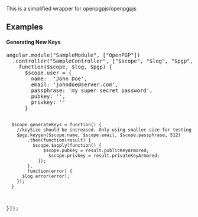 This is a simplified wrapper for openpgpjs/openpgpjs

<h2>Examples</h2>

<h4>Generating New Keys</h4>
<pre>
angular.module("SampleModule", ["OpenPGP"])
  .controller("SampleController", ["$scope", "$log", "$pgp", 
    function($scope, $log, $pgp) {
      $scope.user = {
        name:  'John Doe',
        email: 'johndoe@server.com',
        passphrase: 'my super secret password',
        pubkey: '',
        privkey: ''
      }
      
      $scope.generateKeys = function() {
        //keySize should be increased. Only using smaller size for testing
        $pgp.keygen($scope.name, $scope.email, $scope.passphrase, 512) 
    		.then(function(result) {
    		  $scope.$apply(function() {
    			  $scope.pubkey = result.publicKeyArmored;
    				$scope.privkey = result.privateKeyArmored;
    			});
    		},
    		function(error) {
      	  $log.error(error);
      	});
      }
}]);
</pre>
